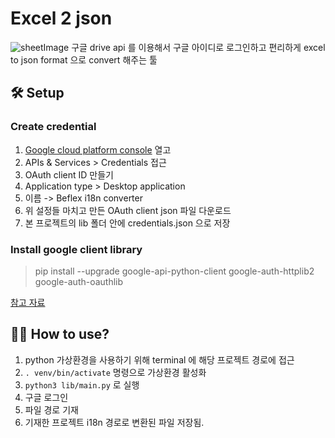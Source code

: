 # Excel 2 json
![sheetImage](https://lh3.ggpht.com/e3oZddUHSC6EcnxC80rl_6HbY94sM63dn6KrEXJ-C4GIUN-t1XM0uYA_WUwyhbIHmVMH=w300)
구글 drive api 를 이용해서 구글 아이디로 로그인하고 편리하게 excel to json format 으로 convert 해주는 툴
   
## 🛠 Setup
### Create credential 
1. [Google cloud platform console](https://console.developers.google.com/home) 열고
2. APIs & Services > Credentials 접근
3. OAuth client ID 만들기
4. Application type > Desktop application
5. 이름 -> Beflex i18n converter
6. 위 설정들 마치고 만든 OAuth client json 파일 다운로드
7. 본 프로젝트의 lib 폴더 안에 credentials.json 으로 저장
   
### Install google client library
> pip install --upgrade google-api-python-client google-auth-httplib2 google-auth-oauthlib
   
[참고 자료](https://developers.google.com/workspace/guides/create-credentials#oauth-client-id)
   
## 🧑‍💻 How to use?
1. python 가상환경을 사용하기 위해 terminal 에 해당 프로젝트 경로에 접근
2. ```. venv/bin/activate``` 명령으로 가상환경 활성화
3. ```python3 lib/main.py``` 로 실행
4. 구글 로그인
5. 파일 경로 기재
6. 기재한 프로젝트 i18n 경로로 변환된 파일 저장됨.
